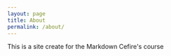 ```yaml
---
layout: page
title: About
permalink: /about/
---
```


This is a site create for the Markdown Cefire's course
